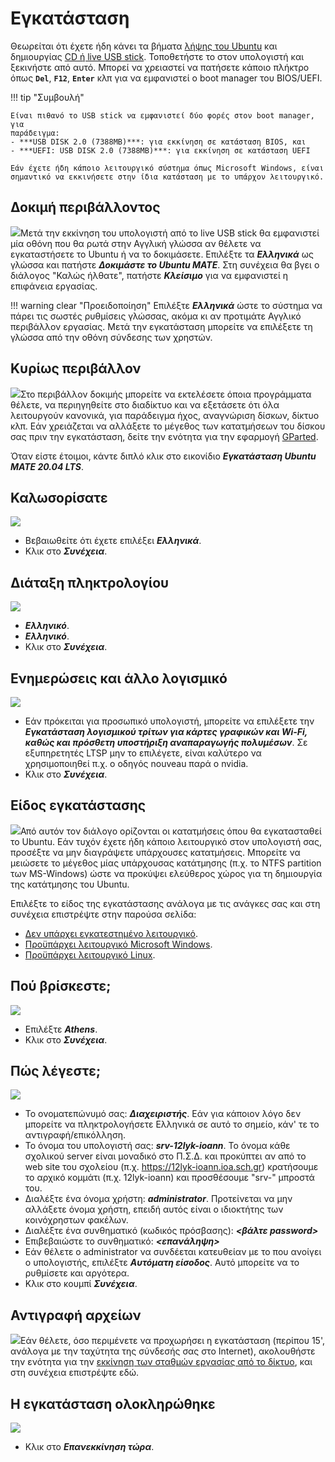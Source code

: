 # Εγκατάσταση

Θεωρείται ότι έχετε ήδη κάνει τα βήματα [λήψης του Ubuntu](download.md) και
δημιουργίας [CD ή live USB stick](../liveusb.md). Τοποθετήστε το στον
υπολογιστή και ξεκινήστε από αυτό. Μπορεί να χρειαστεί να πατήσετε κάποιο
πλήκτρο όπως **`Del`**, **`F12`**, **`Enter`** κλπ για να εμφανιστεί ο boot
manager του BIOS/UEFI.

!!! tip "Συμβουλή"

    Είναι πιθανό το USB stick να εμφανιστεί δύο φορές στον boot manager, για
    παράδειγμα:
    - ***USB DISK 2.0 (7388MB)***: για εκκίνηση σε κατάσταση BIOS, και
    - ***UEFI: USB DISK 2.0 (7388MB)***: για εκκίνηση σε κατάσταση UEFI

    Εάν έχετε ήδη κάποιο λειτουργικό σύστημα όπως Microsoft Windows, είναι
    σημαντικό να εκκινήσετε στην ίδια κατάσταση με το υπάρχον λειτουργικό.

## Δοκιμή περιβάλλοντος

[![](install-01-welcome.png)](install-01-welcome.png)Μετά την εκκίνηση του
υπολογιστή από το live USB stick θα εμφανιστεί μία οθόνη που θα ρωτά στην
Αγγλική γλώσσα αν θέλετε να εγκαταστήσετε το Ubuntu ή να το δοκιμάσετε.
Επιλέξτε τα ***Ελληνικά*** ως γλώσσα και πατήστε ***Δοκιμάστε το Ubuntu
MATE***. Στη συνέχεια θα βγει ο διάλογος "Καλώς ήλθατε", πατήστε ***Κλείσιμο***
για να εμφανιστεί η επιφάνεια εργασίας.

!!! warning clear "Προειδοποίηση"
    Επιλέξτε ***Ελληνικά*** ώστε το σύστημα να πάρει τις σωστές ρυθμίσεις
    γλώσσας, ακόμα κι αν προτιμάτε Αγγλικό περιβάλλον εργασίας. Μετά την
    εγκατάσταση μπορείτε να επιλέξετε τη γλώσσα από την οθόνη σύνδεσης των
    χρηστών.

## Κυρίως περιβάλλον

[![](install-02-desktop.png)](install-02-desktop.png)Στο περιβάλλον δοκιμής
μπορείτε να εκτελέσετε όποια προγράμματα θέλετε, να περιηγηθείτε στο διαδίκτυο
και να εξετάσετε ότι όλα λειτουργούν κανονικά, για παράδειγμα ήχος, αναγνώριση
δίσκων, δίκτυο κλπ. Εάν χρειάζεται να αλλάξετε το μέγεθος των κατατμήσεων του
δίσκου σας πριν την εγκατάσταση, δείτε την ενότητα για την εφαρμογή
[GParted](../gparted/index.md).

Όταν είστε έτοιμοι, κάντε διπλό κλικ στο εικονίδιο ***Εγκατάσταση Ubuntu MATE
20.04 LTS***.

## Καλωσορίσατε

[![](install-03-language.png)](install-03-language.png)

- Βεβαιωθείτε ότι έχετε επιλέξει ***Ελληνικά***.
- Κλικ στο ***Συνέχεια***.

## Διάταξη πληκτρολογίου

[![](install-04-keyboard-layout.png)](install-04-keyboard-layout.png)

  - ***Ελληνικό***.
  - ***Ελληνικό***.
  - Κλικ στο ***Συνέχεια***.

## Ενημερώσεις και άλλο λογισμικό

[![](install-05-updates-and-other-software.png)](install-05-updates-and-other-software.png)

- Εάν πρόκειται για προσωπικό υπολογιστή, μπορείτε να επιλέξετε την
  ***Εγκατάσταση λογισμικού τρίτων για κάρτες γραφικών και Wi-Fi, καθώς και
  πρόσθετη υποστήριξη αναπαραγωγής πολυμέσων***. Σε εξυπηρετητές LTSP μην το
  επιλέγετε, είναι καλύτερο να χρησιμοποιηθεί π.χ. ο οδηγός nouveau παρά ο
  nvidia.
- Κλικ στο ***Συνέχεια***.

## Είδος εγκατάστασης

[![](install-06-installation-type.png)](install-06-installation-type.png)Από
αυτόν τον διάλογο ορίζονται οι κατατμήσεις όπου θα εγκατασταθεί το Ubuntu. Εάν
τυχόν έχετε ήδη κάποιο λειτουργικό στον υπολογιστή σας, προσέξτε να μην
διαγράψετε υπάρχουσες κατατμήσεις. Μπορείτε να μειώσετε το μέγεθος μίας
υπάρχουσας κατάτμησης (π.χ. το NTFS partition των MS-Windows) ώστε να προκύψει
ελεύθερος χώρος για τη δημιουργία της κατάτμησης του Ubuntu.

Επιλέξτε το είδος της εγκατάστασης ανάλογα με τις ανάγκες σας και στη
συνέχεια επιστρέψτε στην παρούσα σελίδα:

- [Δεν υπάρχει εγκατεστημένο λειτουργικό](disk-no-os.md).
- [Προϋπάρχει λειτουργικό Microsoft Windows](disk-windows.md).
- [Προϋπάρχει λειτουργικό Linux](disk-linux.md).

## Πού βρίσκεστε;

[![](install-08-where-are-you.png)](install-08-where-are-you.png)

- Επιλέξτε ***Athens***.
- Κλικ στο ***Συνέχεια***.

## Πώς λέγεστε;

[![](install-09-who-are-you.png)](install-09-who-are-you.png)

- Το ονοματεπώνυμό σας: ***Διαχειριστής***. Εάν για κάποιον λόγο δεν μπορείτε
  να πληκτρολογήσετε Ελληνικά σε αυτό το σημείο, κάν' τε το
  αντιγραφή/επικόλληση.
- Το όνομα του υπολογιστή σας: ***srv-12lyk-ioann***. Το όνομα κάθε σχολικού
  server είναι μοναδικό στο Π.Σ.Δ. και προκύπτει αν από το web site του
  σχολείου (π.χ. <https://12lyk-ioann.ioa.sch.gr>) κρατήσουμε το αρχικό κομμάτι
  (π.χ. 12lyk-ioann) και προσθέσουμε "srv-" μπροστά του.
- Διαλέξτε ένα όνομα χρήστη: ***administrator***. Προτείνεται να μην αλλάξετε
  όνομα χρήστη, επειδή αυτός είναι ο ιδιοκτήτης των κοινόχρηστων φακέλων.
- Διαλέξτε ένα συνθηματικό (κωδικός πρόσβασης): ***<βάλτε password>***
- Επιβεβαιώστε το συνθηματικό: ***<επανάληψη>***
- Εάν θέλετε ο administrator να συνδέεται κατευθείαν με το που ανοίγει ο
  υπολογιστής, επιλέξτε ***Αυτόματη είσοδος***. Αυτό μπορείτε να το ρυθμίσετε
  και αργότερα.
- Κλικ στο κουμπί ***Συνέχεια***.

## Αντιγραφή αρχείων

[![](install-10-progress.png)](install-10-progress.png)Εάν θέλετε, όσο
περιμένετε να προχωρήσει η εγκατάσταση (περίπου 15', ανάλογα με την ταχύτητα
της σύνδεσής σας στο Internet), ακολουθήστε την ενότητα για την [εκκίνηση των
σταθμών εργασίας από το δίκτυο](../ltsp/netboot/index.md), και στη συνέχεια
επιστρέψτε εδώ.

## Η εγκατάσταση ολοκληρώθηκε

[![](install-11-installation-complete.png)](install-11-installation-complete.png)

- Κλικ στο ***Επανεκκίνηση τώρα***.
